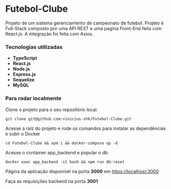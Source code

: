# Futebol-Clube

Projeto de um sistema gerenciamento de campeonato de futebol. Projeto é Full-Stack composto por uma API REST e uma pagina Front-End feita com React.js. A integração foi feita com Axios.

### Tecnologias utilizadas

- **TypeScript**
- **React.js**
- **Node.js**
- **Express.js**
- **Sequelize**
- **MySQL**

### Para rodar localmente

Clone o projeto para o seu repositório local.

```
git clone git@github.com:vinicius-shk/Futebol-Clube.git

```

Acesse a raiz do projeto e rode os comandos para instalar as dependências e subir o Docker

```
cd Futebol-Clube && npm i && docker-compose up -d

```

Acesse o container app_backend e popular o db

```
docker exec app_backend -it bash && npm run db:reset

```

Página da aplicação disponível na porta **3000** em [https://localhost:3000](https://localhost:3000/)

Faça as requisições backend na porta **3001**
